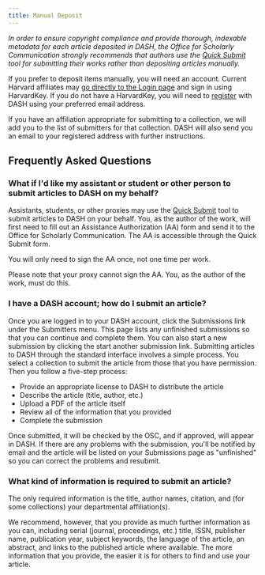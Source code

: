 ```yaml
---
title: Manual Deposit
---
```

_In order to ensure copyright compliance and provide thorough, indexable metadata for each article deposited in DASH, the Office for Scholarly Communication strongly recommends that authors use the [Quick Submit](https://osc.hul.harvard.edu/dash/quicksubmit) tool for submitting their works rather than depositing articles manually._

If you prefer to deposit items manually, you will need an account. Current Harvard affiliates may [go directly to the Login page](https://dash.harvard.edu/login) and sign in using HarvardKey. If you do not have a HarvardKey, you will need to [register](http://dash.harvard.edu/register) with DASH using your preferred email address. 

If you have an affiliation appropriate for submitting to a collection, we will add you to the list of submitters for that collection. DASH will also send you an email to your registered address with further instructions. 

## Frequently Asked Questions

### What if I'd like my assistant or student or other person to submit articles to DASH on my behalf?

Assistants, students, or other proxies may use the [Quick Submit](https://osc.hul.harvard.edu/dash/quicksubmit/) tool to submit articles to DASH on your behalf. You, as the author of the work, will first need to fill out an Assistance Authorization (AA) form and send it to the Office for Scholarly Communication. The AA is accessible through the Quick Submit form. 

You will only need to sign the AA once, not one time per work.

Please note that your proxy cannot sign the AA. You, as the author of the work, must do this.

### I have a DASH account; how do I submit an article?

Once you are logged in to your DASH account, click the Submissions link under the Submitters menu. This page lists any unfinished submissions so that you can continue and complete them. You can also start a new submission by clicking the start another submission link. Submitting articles to DASH through the standard interface involves a simple process. You select a collection to submit the article from those that you have permission. Then you follow a five-step process:

- Provide an appropriate license to DASH to distribute the article
- Describe the article (title, author, etc.)
- Upload a PDF of the article itself
- Review all of the information that you provided
- Complete the submission

Once submitted, it will be checked by the OSC, and if approved, will appear in DASH. If there are any problems with the submission, you'll be notified by email and the article will be listed on your Submissions page as "unfinished" so you can correct the problems and resubmit.

### What kind of information is required to submit an article?

The only required information is the title, author names, citation, and (for some collections) your departmental affiliation(s). 

We recommend, however, that you provide as much further information as you can, including serial (journal, proceedings, etc.) title, ISSN, publisher name, publication year, subject keywords, the language of the article, an abstract, and links to the published article where available. The more information that you provide, the easier it is for others to find and use your article.
